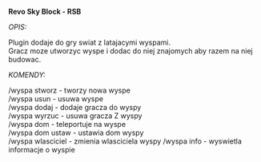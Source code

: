 <b>Revo Sky Block - RSB</b>

<i>OPIS:</i>

Plugin dodaje do gry swiat z latajacymi wyspami.<br>
Gracz moze utworzyc wyspe i dodac do niej znajomych aby razem na niej budowac.

<i>KOMENDY:</i>

/wyspa stworz - tworzy nowa wyspe <br>
/wyspa usun - usuwa wyspe<br>
/wyspa dodaj <nickname> - dodaje gracza do wyspy<br>
/wyspa wyrzuc <nickname> - usuwa gracza Z wyspy<br>
/wyspa dom - teleportuje na wyspe<br>
/wyspa dom ustaw - ustawia dom wyspy<br>
/wyspa wlasciciel <nickname> - zmienia wlasciciela wyspy
/wyspa info <nickname> - wyswietla informacje o wyspie